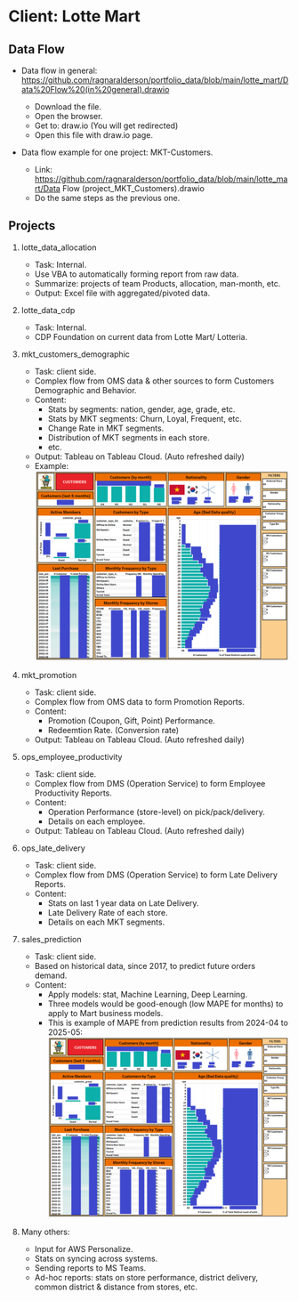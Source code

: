 # Client: Lotte Mart
## Data Flow
- Data flow in general: https://github.com/ragnaralderson/portfolio_data/blob/main/lotte_mart/Data%20Flow%20(in%20general).drawio
    + Download the file.
    + Open the browser.
    + Get to: draw.io (You will get redirected)
    + Open this file with draw.io page.

- Data flow example for one project: MKT-Customers.
    + Link: https://github.com/ragnaralderson/portfolio_data/blob/main/lotte_mart/Data Flow (project_MKT_Customers).drawio
    + Do the same steps as the previous one.


## Projects
1. lotte_data_allocation
    - Task: Internal.
    - Use VBA to automatically forming report from raw data.
    - Summarize: projects of team Products, allocation, man-month, etc.
    - Output: Excel file with aggregated/pivoted data.

2. lotte_data_cdp
    - Task: Internal.
    - CDP Foundation on current data from Lotte Mart/ Lotteria.

3. mkt_customers_demographic
    - Task: client side.
    - Complex flow from OMS data & other sources to form Customers Demographic and Behavior.
    - Content:
        + Stats by segments: nation, gender, age, grade, etc.
        + Stats by MKT segments: Churn, Loyal, Frequent, etc.
        + Change Rate in MKT segments.
        + Distribution of MKT segments in each store.
        + etc.
    - Output: Tableau on Tableau Cloud. (Auto refreshed daily)
    - Example:
    ![alt text](https://github.com/ragnaralderson/portfolio_data/blob/main/lotte_mart/mkt_customers_demographic/CUSTOMERS.png)

4. mkt_promotion
    - Task: client side.
    - Complex flow from OMS data to form Promotion Reports.
    - Content:
        + Promotion (Coupon, Gift, Point) Performance.
        + Redeemtion Rate. (Conversion rate)
    - Output: Tableau on Tableau Cloud. (Auto refreshed daily)

5. ops_employee_productivity
    - Task: client side.
    - Complex flow from DMS (Operation Service) to form Employee Productivity Reports.
    - Content:
        + Operation Performance (store-level) on pick/pack/delivery.
        + Details on each employee.
    - Output: Tableau on Tableau Cloud. (Auto refreshed daily)

6. ops_late_delivery
    - Task: client side.
    - Complex flow from DMS (Operation Service) to form Late Delivery Reports.
    - Content:
        + Stats on last 1 year data on Late Delivery.
        + Late Delivery Rate of each store.
        + Details on each MKT segments.

7. sales_prediction
    - Task: client side.
    - Based on historical data, since 2017, to predict future orders demand.
    - Content:
        + Apply models: stat, Machine Learning, Deep Learning.
        + Three models would be good-enough (low MAPE for months) to apply to Mart business models.
        + This is example of MAPE from prediction results from 2024-04 to 2025-05: 
        ![alt text](https://github.com/ragnaralderson/portfolio_data/blob/main/lotte_mart/mkt_customers_demographic/CUSTOMERS.png)

8. Many others:
    - Input for AWS Personalize.
    - Stats on syncing across systems.
    - Sending reports to MS Teams.
    - Ad-hoc reports: stats on store performance, district delivery, common district & distance from stores, etc.
